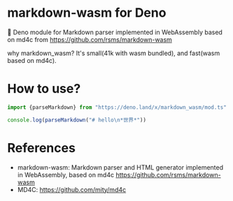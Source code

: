 markdown-wasm for Deno
======================

🦕 Deno module for Markdown parser implemented in WebAssembly based on md4c from https://github.com/rsms/markdown-wasm

why markdown_wasm?  It's small(41k with wasm bundled), and fast(wasm based on md4c).

# How to use?

```typescript
import {parseMarkdown} from "https://deno.land/x/markdown_wasm/mod.ts"

console.log(parseMarkdown("# hello\n*世界*"))
```

# References

* markdown-wasm: Markdown parser and HTML generator implemented in WebAssembly, based on md4c  https://github.com/rsms/markdown-wasm
* MD4C: https://github.com/mity/md4c
